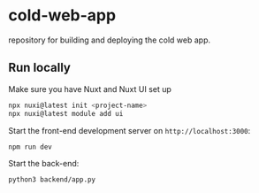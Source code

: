 # cold-web-app
repository for building and deploying the cold web app.

## Run locally
Make sure you have Nuxt and Nuxt UI set up
```bash
npx nuxi@latest init <project-name>
npx nuxi@latest module add ui
```

Start the front-end development server on `http://localhost:3000`:

```bash
npm run dev
```

Start the back-end:

```bash
python3 backend/app.py
```